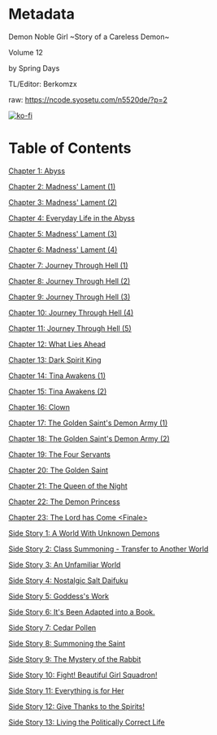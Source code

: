 # Metadata

Demon Noble Girl \~Story of a Careless Demon\~  

Volume 12

  
 by Spring Days 
  
  
 TL/Editor: Berkomzx 

raw: https://ncode.syosetu.com/n5520de/?p=2

[![ko-fi](https://ko-fi.com/img/githubbutton_sm.svg)](https://ko-fi.com/I2I117SQUE)

# Table of Contents

[Chapter 1: Abyss](./chapters/Section0001.md)

[Chapter 2: Madness' Lament (1)](./chapters/Section0002.md)

[Chapter 3: Madness' Lament (2)](./chapters/Section0003.md)

[Chapter 4: Everyday Life in the Abyss](./chapters/Section0004.md)

[Chapter 5: Madness' Lament (3)](./chapters/Section0005.md)

[Chapter 6: Madness' Lament (4)](./chapters/Section0006.md)

[Chapter 7: Journey Through Hell (1)](./chapters/Section0007.md)

[Chapter 8: Journey Through Hell (2)](./chapters/Section0008.md)

[Chapter 9: Journey Through Hell (3)](./chapters/Section0009.md)

[Chapter 10: Journey Through Hell (4)](./chapters/Section0010.md)

[Chapter 11: Journey Through Hell (5)](./chapters/Section0011.md)

[Chapter 12: What Lies Ahead](./chapters/Section0012.md)

[Chapter 13: Dark Spirit King](./chapters/Section0013.md)

[Chapter 14: Tina Awakens (1)](./chapters/Section0014.md)

[Chapter 15: Tina Awakens (2)](./chapters/Section0015.md)

[Chapter 16: Clown](./chapters/Section0016.md)

[Chapter 17: The Golden Saint's Demon Army (1)](./chapters/Section0017.md)

[Chapter 18: The Golden Saint's Demon Army (2)](./chapters/Section0018.md)

[Chapter 19: The Four Servants](./chapters/Section0019.md)

[Chapter 20: The Golden Saint](./chapters/Section0020.md)

[Chapter 21: The Queen of the Night](./chapters/Section0021.md)

[Chapter 22: The Demon Princess](./chapters/Section0022.md)

[Chapter 23: The Lord has Come \<Finale\>](./chapters/Section0023.md)

[Side Story 1: A World With Unknown Demons](./chapters/Section0024.md)

[Side Story 2: Class Summoning - Transfer to Another World](./chapters/Section0025.md)

[Side Story 3: An Unfamiliar World](./chapters/Section0026.md)

[Side Story 4: Nostalgic Salt Daifuku](./chapters/Section0027.md)

[Side Story 5: Goddess's Work](./chapters/Section0028.md)

[Side Story 6: It's Been Adapted into a Book.](./chapters/Section0029.md)

[Side Story 7: Cedar Pollen](./chapters/Section0030.md)

[Side Story 8: Summoning the Saint](./chapters/Section0031.md)

[Side Story 9: The Mystery of the Rabbit](./chapters/Section0032.md)

[Side Story 10: Fight! Beautiful Girl Squadron!](./chapters/Section0033.md)

[Side Story 11: Everything is for Her](./chapters/Section0034.md)

[Side Story 12: Give Thanks to the Spirits!](./chapters/Section0035.md)

[Side Story 13: Living the Politically Correct Life](./chapters/Section0036.md)
